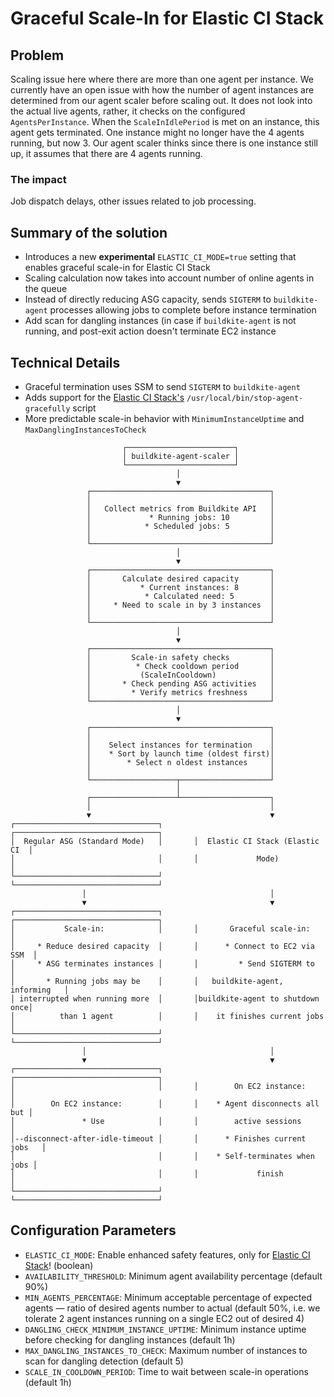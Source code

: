 # Graceful Scale-In for Elastic CI Stack
## Problem
Scaling issue here where there are more than one agent per instance. We currently have an open issue with how the number of agent instances are determined from our agent scaler before scaling out. It does not look into the actual live agents, rather, it checks on the configured `AgentsPerInstance`.
When the `ScaleInIdlePeriod` is met on an instance, this agent gets terminated.
One instance might no longer have the 4 agents running, but now 3. Our agent scaler thinks since there is one instance still up, it assumes that there are 4 agents running.

### The impact

Job dispatch delays, other issues related to job processing.

## Summary of the solution
- Introduces a new **experimental** `ELASTIC_CI_MODE=true` setting that enables graceful scale-in for Elastic CI Stack
- Scaling calculation now takes into account number of online agents in the queue
- Instead of directly reducing ASG capacity, sends `SIGTERM` to `buildkite-agent` processes allowing jobs to complete before instance termination
- Add scan for dangling instances (in case if `buildkite-agent` is not running, and post-exit action doesn't terminate EC2 instance

## Technical Details
- Graceful termination uses SSM to send `SIGTERM` to `buildkite-agent`
- Adds support for the [Elastic CI Stack's](https://github.com/buildkite/elastic-ci-stack-for-aws) `/usr/local/bin/stop-agent-gracefully` script
- More predictable scale-in behavior with `MinimumInstanceUptime` and `MaxDanglingInstancesToCheck`


```
                         ┌────────────────────────┐
                         │ buildkite-agent-scaler │
                         └────────────────────────┘
                                     │
                                     ▼
                 ┌────────────────────────────────────────┐
                 │                                        │
                 │   Collect metrics from Buildkite API   │
                 │             * Running jobs: 10         │
                 │            * Scheduled jobs: 5         │
                 │                                        │
                 └────────────────────────────────────────┘
                                     │
                                     ▼
                 ┌────────────────────────────────────────┐
                 │       Calculate desired capacity       │
                 │           * Current instances: 8       │
                 │            * Calculated need: 5        │
                 │     * Need to scale in by 3 instances  │
                 │                                        │
                 └────────────────────────────────────────┘
                                     │
                                     ▼
                 ┌────────────────────────────────────────┐
                 │         Scale-in safety checks         │
                 │          * Check cooldown period       │
                 │           (ScaleInCooldown)            │
                 │       * Check pending ASG activities   │
                 │         * Verify metrics freshness     │
                 └────────────────────────────────────────┘
                                     │
                                     ▼
                 ┌────────────────────────────────────────┐
                 │                                        │
                 │    Select instances for termination    │
                 │    * Sort by launch time (oldest first)│
                 │        * Select n oldest instances     │
                 │                                        │
                 └───────────────────┬────────────────────┘
                                     │
                 ┌───────────────────┴────────────────────┐
                 │                                        │
                 ▼                                        ▼
┌────────────────────────────────┐       ┌────────────────────────────────┐
│  Regular ASG (Standard Mode)   │       │  Elastic CI Stack (Elastic CI  │
│                                │       │             Mode)              │
└────────────────────────────────┘       └────────────────────────────────┘
                │                                         │
                ▼                                         ▼
┌────────────────────────────────┐       ┌────────────────────────────────┐
│           Scale-in:            │       │       Graceful scale-in:       │
│     * Reduce desired capacity  │       │      * Connect to EC2 via SSM  │
│     * ASG terminates instances │       │         * Send SIGTERM to      │
│       * Running jobs may be    │       │   buildkite-agent, informing   │
│ interrupted when running more  │       │buildkite-agent to shutdown once│
│          than 1 agent          │       │    it finishes current jobs    │
└────────────────────────────────┘       └────────────────────────────────┘
                │                                         │
                ▼                                         ▼
┌────────────────────────────────┐       ┌────────────────────────────────┐
│                                │       │        On EC2 instance:        │
│        On EC2 instance:        │       │    * Agent disconnects all but │
│               * Use            │       │        active sessions         │
│--disconnect-after-idle-timeout │       │      * Finishes current jobs   │
│                                │       │    * Self-terminates when jobs │
│                                │       │             finish             │
└────────────────────────────────┘       └────────────────────────────────┘
```

## Configuration Parameters
- `ELASTIC_CI_MODE`: Enable enhanced safety features, only for [Elastic CI Stack](https://github.com/buildkite/elastic-ci-stack-for-aws)! (boolean)
- `AVAILABILITY_THRESHOLD`: Minimum agent availability percentage (default 90%)
- `MIN_AGENTS_PERCENTAGE`: Minimum acceptable percentage of expected agents — ratio of desired agents number to actual (default 50%, i.e. we tolerate 2 agent instances running on a single EC2 out of desired 4)
- `DANGLING_CHECK_MINIMUM_INSTANCE_UPTIME`: Minimum instance uptime before checking for dangling instances (default 1h)
- `MAX_DANGLING_INSTANCES_TO_CHECK`: Maximum number of instances to scan for dangling detection (default 5)
- `SCALE_IN_COOLDOWN_PERIOD`: Time to wait between scale-in operations (default 1h)
